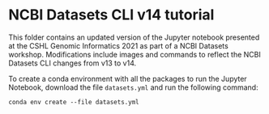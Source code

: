 # NCBI Datasets CLI v14 tutorial

This folder contains an updated version of the Jupyter notebook presented at the CSHL Genomic Informatics 2021 as part of a NCBI Datasets workshop. Modifications include images and commands to reflect the NCBI Datasets CLI changes from v13 to v14.

To create a conda environment with all the packages to run the Jupyter Notebook, download the file `datasets.yml` and run the following command:

`conda env create --file datasets.yml`

